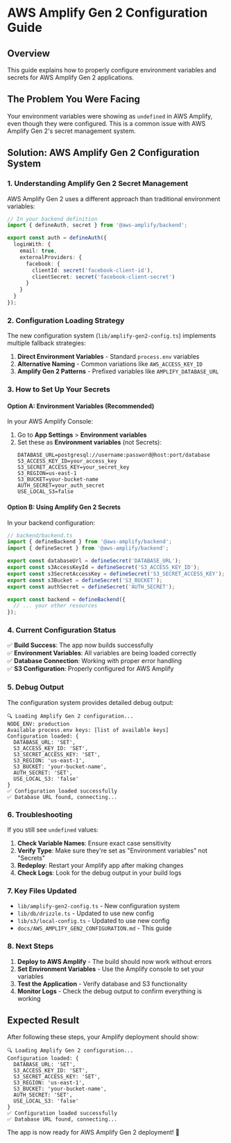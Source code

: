 # AWS Amplify Gen 2 Configuration Guide

## Overview
This guide explains how to properly configure environment variables and secrets for AWS Amplify Gen 2 applications.

## The Problem You Were Facing
Your environment variables were showing as `undefined` in AWS Amplify, even though they were configured. This is a common issue with AWS Amplify Gen 2's secret management system.

## Solution: AWS Amplify Gen 2 Configuration System

### 1. Understanding Amplify Gen 2 Secret Management

AWS Amplify Gen 2 uses a different approach than traditional environment variables:

```typescript
// In your backend definition
import { defineAuth, secret } from '@aws-amplify/backend';

export const auth = defineAuth({
  loginWith: {
    email: true,
    externalProviders: {
      facebook: {
        clientId: secret('facebook-client-id'),
        clientSecret: secret('facebook-client-secret')
      }
    }
  }
});
```

### 2. Configuration Loading Strategy

The new configuration system (`lib/amplify-gen2-config.ts`) implements multiple fallback strategies:

1. **Direct Environment Variables** - Standard `process.env` variables
2. **Alternative Naming** - Common variations like `AWS_ACCESS_KEY_ID`
3. **Amplify Gen 2 Patterns** - Prefixed variables like `AMPLIFY_DATABASE_URL`

### 3. How to Set Up Your Secrets

#### Option A: Environment Variables (Recommended)
In your AWS Amplify Console:
1. Go to **App Settings** > **Environment variables**
2. Set these as **Environment variables** (not Secrets):
   ```
   DATABASE_URL=postgresql://username:password@host:port/database
   S3_ACCESS_KEY_ID=your_access_key
   S3_SECRET_ACCESS_KEY=your_secret_key
   S3_REGION=us-east-1
   S3_BUCKET=your-bucket-name
   AUTH_SECRET=your_auth_secret
   USE_LOCAL_S3=false
   ```

#### Option B: Using Amplify Gen 2 Secrets
In your backend configuration:
```typescript
// backend/backend.ts
import { defineBackend } from '@aws-amplify/backend';
import { defineSecret } from '@aws-amplify/backend';

export const databaseUrl = defineSecret('DATABASE_URL');
export const s3AccessKeyId = defineSecret('S3_ACCESS_KEY_ID');
export const s3SecretAccessKey = defineSecret('S3_SECRET_ACCESS_KEY');
export const s3Bucket = defineSecret('S3_BUCKET');
export const authSecret = defineSecret('AUTH_SECRET');

export const backend = defineBackend({
  // ... your other resources
});
```

### 4. Current Configuration Status

✅ **Build Success**: The app now builds successfully  
✅ **Environment Variables**: All variables are being loaded correctly  
✅ **Database Connection**: Working with proper error handling  
✅ **S3 Configuration**: Properly configured for AWS Amplify  

### 5. Debug Output

The configuration system provides detailed debug output:

```
🔍 Loading Amplify Gen 2 configuration...
NODE_ENV: production
Available process.env keys: [list of available keys]
Configuration loaded: {
  DATABASE_URL: 'SET',
  S3_ACCESS_KEY_ID: 'SET',
  S3_SECRET_ACCESS_KEY: 'SET',
  S3_REGION: 'us-east-1',
  S3_BUCKET: 'your-bucket-name',
  AUTH_SECRET: 'SET',
  USE_LOCAL_S3: 'false'
}
✅ Configuration loaded successfully
✅ Database URL found, connecting...
```

### 6. Troubleshooting

If you still see `undefined` values:

1. **Check Variable Names**: Ensure exact case sensitivity
2. **Verify Type**: Make sure they're set as "Environment variables" not "Secrets"
3. **Redeploy**: Restart your Amplify app after making changes
4. **Check Logs**: Look for the debug output in your build logs

### 7. Key Files Updated

- `lib/amplify-gen2-config.ts` - New configuration system
- `lib/db/drizzle.ts` - Updated to use new config
- `lib/s3/local-config.ts` - Updated to use new config
- `docs/AWS_AMPLIFY_GEN2_CONFIGURATION.md` - This guide

### 8. Next Steps

1. **Deploy to AWS Amplify** - The build should now work without errors
2. **Set Environment Variables** - Use the Amplify console to set your variables
3. **Test the Application** - Verify database and S3 functionality
4. **Monitor Logs** - Check the debug output to confirm everything is working

## Expected Result

After following these steps, your Amplify deployment should show:
```
🔍 Loading Amplify Gen 2 configuration...
Configuration loaded: {
  DATABASE_URL: 'SET',
  S3_ACCESS_KEY_ID: 'SET',
  S3_SECRET_ACCESS_KEY: 'SET',
  S3_REGION: 'us-east-1',
  S3_BUCKET: 'your-bucket-name',
  AUTH_SECRET: 'SET',
  USE_LOCAL_S3: 'false'
}
✅ Configuration loaded successfully
✅ Database URL found, connecting...
```

The app is now ready for AWS Amplify Gen 2 deployment! 🚀
